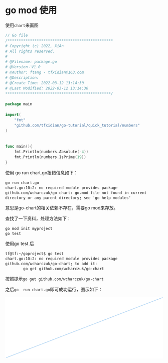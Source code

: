# go mod 使用

使用`chart`来画图

```go
// Go file
/***********************************************
# Copyright (c) 2022, XiAn
# All rights reserved.
#
# @Filename: package.go
# @Version：V1.0
# @Author: ftang - tfxidian@163.com
# @Description:
# @Create Time: 2022-03-12 13:14:30
# @Last Modified: 2022-03-12 13:14:30
***********************************************/

package main

import(
    "fmt"
    "github.com/tfxidian/go-tutorial/quick_tutorial/numbers"
)


func main(){
    fmt.Println(numbers.Absolute(-4))
    fmt.Println(numbers.IsPrime(19))
}

```

使用 go run chart.go报错信息如下：
```
go run chart.go
chart.go:10:2: no required module provides package github.com/wcharczuk/go-chart: go.mod file not found in current directory or any parent directory; see 'go help modules'

```
意思是go-chart的相关依赖不存在，需要go mod来存放。

查找了一下资料，处理方法如下：
```
go mod init myproject
go test
```

使用go test 后
```
tf@tf:~/goproject$ go test
chart.go:10:2: no required module provides package github.com/wcharczuk/go-chart; to add it:
        go get github.com/wcharczuk/go-chart

```
按照提示`go get github.com/wcharczuk/go-chart`

之后`go  run chart.go`即可成功运行，图示如下：


![Img](./FILES/go-mod-init.md/5f65da9e.png)
